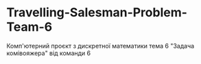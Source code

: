 # Travelling-Salesman-Problem-Team-6
Комп'ютерний проєкт з дискретної математики тема 6 "Задача комівояжера" від команди 6
